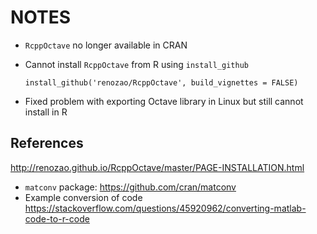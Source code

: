 # NOTES

* `RcppOctave` no longer available in CRAN

* Cannot install `RcppOctave` from R using `install_github`

  ```
  install_github('renozao/RcppOctave', build_vignettes = FALSE)
  ```

  

* Fixed problem with exporting Octave library in Linux but still cannot install in R



## References

http://renozao.github.io/RcppOctave/master/PAGE-INSTALLATION.html

* `matconv` package: https://github.com/cran/matconv
* Example conversion of code https://stackoverflow.com/questions/45920962/converting-matlab-code-to-r-code



